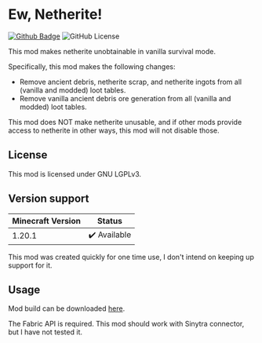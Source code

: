 # Ew, Netherite!

[![Github Badge](https://img.shields.io/badge/github-ewnetherite-white?logo=github)](https://github.com/eclipseisoffline/ewnetherite)
![GitHub License](https://img.shields.io/github/license/eclipseisoffline/ewnetherite)

This mod makes netherite unobtainable in vanilla survival mode.

Specifically, this mod makes the following changes:

- Remove ancient debris, netherite scrap, and netherite ingots from all (vanilla and modded) loot tables.
- Remove vanilla ancient debris ore generation from all (vanilla and modded) loot tables.

This mod does NOT make netherite unusable, and if other mods provide access to netherite in other ways, this mod will
not disable those.

## License

This mod is licensed under GNU LGPLv3.

## Version support

| Minecraft Version | Status       |
|-------------------|--------------|
| 1.20.1            | ✔️ Available |

This mod was created quickly for one time use, I don't intend on keeping up support for it.

## Usage

Mod build can be downloaded [here]().

The Fabric API is required. This mod should work with Sinytra connector, but I have not tested it.
